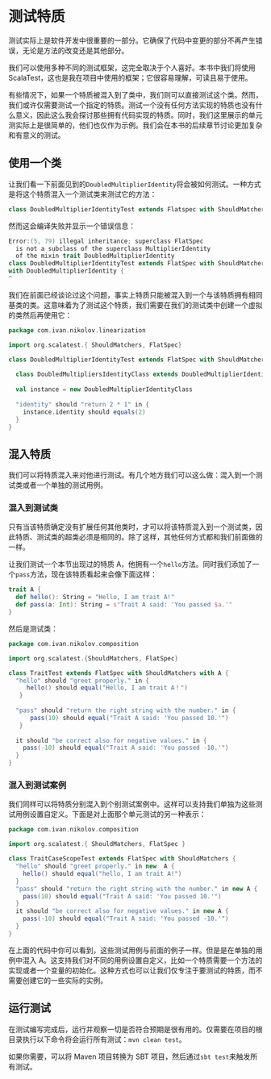 # 测试特质

测试实际上是软件开发中很重要的一部分。它确保了代码中变更的部分不再产生错误，无论是方法的改变还是其他部分。

我们可以使用多种不同的测试框架，这完全取决于个人喜好。本书中我们将使用 ScalaTest，这也是我在项目中使用的框架；它很容易理解，可读且易于使用。

有些情况下，如果一个特质被混入到了类中，我们则可以直接测试这个类。然而，我们或许仅需要测试一个指定的特质。测试一个没有任何方法实现的特质也没有什么意义，因此这么我会探讨那些拥有代码实现的特质。同时，我们这里展示的单元测实际上是很简单的，他们也仅作为示例。我们会在本书的后续章节讨论更加复杂和有意义的测试。

## 使用一个类

让我们看一下前面见到的`DoubledMultiplierIdentity`将会被如何测试。一种方式是将这个特质混入一个测试类来测试它的方法：

```scala
class DoubledMultiplierIdentityTest extends Flatspec with ShouldMatchers with DoubledMultiplierIdentity
```

然而这会编译失败并显示一个错误信息：

```scala
Error:(5, 79) illegal inheritance; superclass FlatSpec 
  is not a subclass of the superclass MultiplierIdentity 
  of the mixin trait DoubledMultiplierIdentity 
class DoubledMultiplierIdentityTest extends FlatSpec with ShouldMatchers 
with DoubledMultiplierIdentity { 
^
```

我们在前面已经谈论过这个问题，事实上特质只能被混入到一个与该特质拥有相同基类的类。这意味着为了测试这个特质，我们需要在我们的测试类中创建一个虚拟的类然后再使用它：

```scala
package com.ivan.nikolov.linearization

import org.scalatest.{ ShouldMatchers, FlatSpec}

class DoubledMultiplierIdentityTest extends FlatSpec with ShouldMatchers {
  
  class DoubledMultipliersIdentityClass extends DoubledMultiplierIdentity
  
  val instance = new DoubledMultiplierIdentityClass
  
  "identity" should "return 2 * 1" in {
    instance.identity should equals(2)
  }
}
```

## 混入特质

我们可以将特质混入来对他进行测试。有几个地方我们可以这么做：混入到一个测试类或者一个单独的测试用例。

### 混入到测试类

只有当该特质确定没有扩展任何其他类时，才可以将该特质混入到一个测试类，因此特质、测试类的超类必须是相同的。除了这样，其他任何方式都和我们前面做的一样。

让我们测试一个本节出现过的特质 A，他拥有一个`hello`方法。同时我们添加了一个`pass`方法，现在该特质看起来会像下面这样：

```scala
trait A {
  def hello(): String = "Hello, I am trait A!"
  def pass(a: Int): String = s"Trait A said: 'You passed $a.'"
}
```

然后是测试类：

```scala
package com.ivan.nikolov.composition

import org.scalatest.{ShouldMatchers, FlatSpec}

class TraitTest extends FlatSpec with ShouldMatchers with A {
  "hello" should "greet properly." in {
     hello() should equal("Hello, I am trait A！")
   }
   
  "pass" should "return the right string with the number." in {
	  pass(10) should equal("Trait A said: 'You passed 10.'") 
   }
  
  it should "be correct also for negative values." in {
    pass(-10) should equal("Trait A said: 'You passed -10.'") 
  }
}
```

### 混入到测试案例

我们同样可以将特质分别混入到个别测试案例中。这样可以支持我们单独为这些测试用例设置自定义。下面是对上面那个单元测试的另一种表示：

```scala
package com.ivan.nikolov.composition

import org.scalatest.{ ShouldMatchers, FlatSpec }

class TraitCaseScopeTest extends FlatSpec with ShouldMatchers {
  "hello" should "greet properly." in new  A {
    hello() should equal("hello, I am trait A!")
  }
  "pass" should "return the right string with the number." in new A {
    pass(10) should equal("Trait A said: 'You passed 10.'")
  } 
  it should "be correct also for negative values." in new A {
    pass(-10) should equal("Trait A said: 'You passed -10.'")
  }
}
```

在上面的代码中你可以看到，这些测试用例与前面的例子一样。但是是在单独的用例中混入 A。这支持我们对不同的用例设置自定义，比如一个特质需要一个方法的实现或者一个变量的初始化。这种方式也可以让我们仅专注于要测试的特质，而不需要创建它的一些实际的实例。

## 运行测试

在测试编写完成后，运行并观察一切是否符合预期是很有用的。仅需要在项目的根目录执行以下命令将会运行所有测试：`mvn clean test`。

如果你需要，可以将 Maven 项目转换为 SBT 项目，然后通过`sbt test`来触发所有测试。